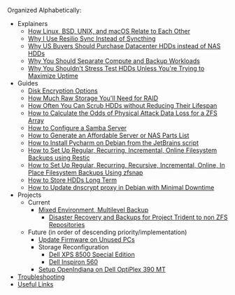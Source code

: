 Organized Alphabetically:
* Explainers
  * [How Linux, BSD, UNIX, and macOS Relate to Each Other](https://github.com/jdrch/Hardware/wiki/How-Linux,-BSD,-UNIX,-and-macOS-relate-to-each-other)
  * [Why I Use Resilio Sync Instead of Syncthing](https://github.com/jdrch/Hardware/wiki/Why-I-Use-Resilio-Sync-Instead-of-Syncthing)
  * [Why US Buyers Should Purchase Datacenter HDDs instead of NAS HDDs](https://github.com/jdrch/Hardware/wiki/Why-US-Buyers-Should-Purchase-Datacenter-HDDs-instead-of-NAS-HDDs)
  * [Why You Should Separate Compute and Backup Workloads](https://github.com/jdrch/Hardware/wiki/Why-You-Should-Separate-Compute-and-Backup-Workloads)
  * [Why You Shouldn't Stress Test HDDs Unless You're Trying to Maximize Uptime](https://github.com/jdrch/Hardware/wiki/Why-You-Shouldn't-Stress-Test-HDDs-Unless-You're-Trying-to-Maximize-Uptime)
* Guides
  * [Disk Encryption Options](https://github.com/jdrch/Hardware/wiki/Disk-Encryption-Options)
  * [How Much Raw Storage You'll Need for RAID](https://github.com/jdrch/Hardware/wiki/How-Much-Raw-Storage-You'll-Need-for-RAID)
  * [How Often You Can Scrub HDDs without Reducing Their Lifespan](https://github.com/jdrch/Hardware/wiki/How-Often-You-Can-Scrub-HDDs-without-Reducing-Their-Lifespan)
  * [How to Calculate the Odds of Physical Attack Data Loss for a ZFS Array](https://github.com/jdrch/Hardware/wiki/How-to-Calculate-the-Odds-of-Physical-Attack-Data-Loss-for-a-ZFS-Array)
  * [How to Configure a Samba Server](https://github.com/jdrch/Hardware/wiki/How-To-Configure-a-Samba-Server)
  * [How to Generate an Affordable Server or NAS Parts List](https://github.com/jdrch/Hardware/wiki/How-to-Generate-an-Affordable-Server-or-NAS-Parts-List)
  * [How to Install Pycharm on Debian from the JetBrains script](https://github.com/jdrch/Hardware/wiki/How-to-Install-Pycharm-on-Debian-from-the-JetBrains-script)
  * [How to Set Up Regular, Recurring, Incremental, Online Filesystem Backups using Restic](https://github.com/jdrch/Hardware/wiki/How-to-Set-Up-Regular,-Recurring,-Incremental,-Online-Filesystem-Backups-using-Restic)
  * [How to Set Up Regular, Recurring, Recursive, Incremental, Online, In Place Filesystem Backups Using zfsnap](https://github.com/jdrch/Hardware/wiki/How-to-Set-Up-Regular,-Recurring,-Recursive,-Incremental,-Online,-In-Place-Filesystem-Backups-Using-zfsnap)
  * [How to Store HDDs Long Term](https://github.com/jdrch/Hardware/wiki/How-to-Store-HDDs-Long-Term)
  * [How to Update dnscrypt proxy in Debian with Minimal Downtime](https://github.com/jdrch/Hardware/wiki/How-to-Update-dnscrypt-proxy-in-Debian-with-Minimal-Downtime)
* Projects
  * Current
    * [Mixed Environment, Multilevel Backup](https://github.com/jdrch/Hardware/wiki/Mixed-Environment-(Windows,-Linux,-BSD)-Multilevel-Backup)
      * [Disaster Recovery and Backups for Project Trident to non ZFS Repositories](https://github.com/jdrch/Hardware/wiki/Disaster-Recovery-and-Backups-for-Project-Trident-to-non-ZFS-Repositories)
  * Future (in order of descending priority/implementation)
    * [Update Firmware on Unused PCs](https://github.com/jdrch/Hardware/wiki/Update-Firmware-on-Unused-PCs)
    * Storage Reconfiguration
      * [Dell XPS 8500 Special Edition](https://github.com/jdrch/Hardware/wiki/Dell-XPS-8500-Special-Edition-Storage-Reconfiguration)
      * [Dell Inspiron 560](https://github.com/jdrch/Hardware/wiki/Dell-Inspiron-560-Storage-Reconfiguration)
    * [Setup OpenIndiana on Dell OptiPlex 390 MT](https://github.com/jdrch/Hardware/wiki/Setup-OpenIndiana-on-Dell-OptiPlex-390-MT)
* [Troubleshooting](https://github.com/jdrch/Hardware/wiki/Troubleshooting)
* [Useful Links](https://github.com/jdrch/Hardware/wiki/Useful-Links)



